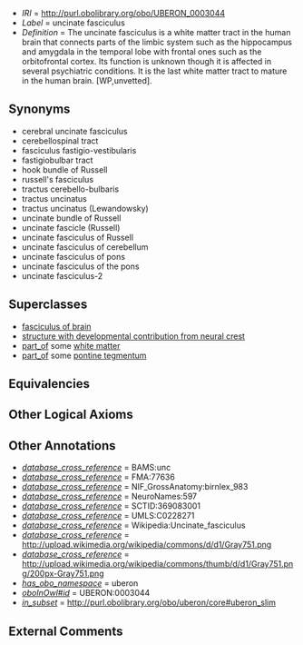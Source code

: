  * *IRI* = http://purl.obolibrary.org/obo/UBERON_0003044
 * *Label* = uncinate fasciculus
 * *Definition* = The uncinate fasciculus is a white matter tract in the human brain that connects parts of the limbic system such as the hippocampus and amygdala in the temporal lobe with frontal ones such as the orbitofrontal cortex. Its function is unknown though it is affected in several psychiatric conditions. It is the last white matter tract to mature in the human brain. [WP,unvetted].

## Synonyms

 * cerebral uncinate fasciculus
 * cerebellospinal tract
 * fasciculus fastigio-vestibularis
 * fastigiobulbar tract
 * hook bundle of Russell
 * russell's fasciculus
 * tractus cerebello-bulbaris
 * tractus uncinatus
 * tractus uncinatus (Lewandowsky)
 * uncinate bundle of Russell
 * uncinate fascicle (Russell)
 * uncinate fasciculus of Russell
 * uncinate fasciculus of cerebellum
 * uncinate fasciculus of pons
 * uncinate fasciculus of the pons
 * uncinate fasciculus-2

## Superclasses

 * [fasciculus of brain](../../UBERON/38/UBERON_0005838.md)
 * [structure with developmental contribution from neural crest](../../UBERON/14/UBERON_0010314.md)
 * [part_of](../../BFO/50/BFO_0000050.md) some [white matter](../../UBERON/16/UBERON_0002316.md)
 * [part_of](../../BFO/50/BFO_0000050.md) some [pontine tegmentum](../../UBERON/23/UBERON_0003023.md)

## Equivalencies


## Other Logical Axioms


## Other Annotations

 * *[database_cross_reference](../../ef/oboInOwl#hasDbXref.md)* = BAMS:unc
 * *[database_cross_reference](../../ef/oboInOwl#hasDbXref.md)* = FMA:77636
 * *[database_cross_reference](../../ef/oboInOwl#hasDbXref.md)* = NIF_GrossAnatomy:birnlex_983
 * *[database_cross_reference](../../ef/oboInOwl#hasDbXref.md)* = NeuroNames:597
 * *[database_cross_reference](../../ef/oboInOwl#hasDbXref.md)* = SCTID:369083001
 * *[database_cross_reference](../../ef/oboInOwl#hasDbXref.md)* = UMLS:C0228271
 * *[database_cross_reference](../../ef/oboInOwl#hasDbXref.md)* = Wikipedia:Uncinate_fasciculus
 * *[database_cross_reference](../../ef/oboInOwl#hasDbXref.md)* = http://upload.wikimedia.org/wikipedia/commons/d/d1/Gray751.png
 * *[database_cross_reference](../../ef/oboInOwl#hasDbXref.md)* = http://upload.wikimedia.org/wikipedia/commons/thumb/d/d1/Gray751.png/200px-Gray751.png
 * *[has_obo_namespace](../../ce/oboInOwl#hasOBONamespace.md)* = uberon
 * *[oboInOwl#id](../../id/oboInOwl#id.md)* = UBERON:0003044
 * *[in_subset](../../et/oboInOwl#inSubset.md)* = http://purl.obolibrary.org/obo/uberon/core#uberon_slim

## External Comments

